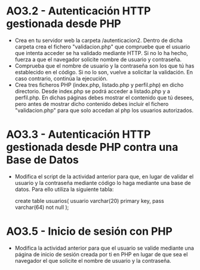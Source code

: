 # AO3.2 - Autenticación HTTP gestionada desde PHP

- Crea en tu servidor web la carpeta /autenticacion2. 
Dentro de dicha carpeta crea el fichero "validacion.php" que compruebe que el usuario que intenta acceder se ha validado mediante HTTP. Si no lo ha hecho, fuerza a que el navegador solicite nombre de usuario y contraseña.
- Comprueba que el nombre de usuario y la contraseña son los que tú has establecido en el código. Si no lo son, vuelve a solicitar la validación. En caso contrario, continúa la ejecución.
- Crea tres ficheros PHP (index.php, listado.php y perfil.php) en dicho directorio. Desde index.php se podrá acceder a listado.php y a perfil.php. En dichas páginas debes mostrar el contenido que tú desees, pero antes de mostrar dicho contenido debes incluir el fichero "validacion.php" para que solo accedan al php los usuarios autorizados.

# AO3.3 - Autenticación HTTP gestionada desde PHP contra una Base de Datos

- Modifica el script de la actividad anterior para que, en lugar de validar el usuario y la contraseña mediante código lo haga mediante una base de datos. Para ello utiliza la siguiente tabla:

    create table usuarios(
    usuario varchar(20) primary key,
    pass varchar(64) not null
    );

# AO3.5 - Inicio de sesión con PHP

- Modifica la actividad anterior para que el usuario se valide mediante una página de inicio de sesión creada por ti en PHP en lugar de que sea el navegador el que solicite el nombre de usuario y la contraseña.
